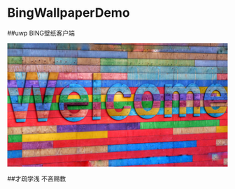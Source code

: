 # BingWallpaperDemo
##uwp BING壁纸客户端

![](https://github.com/Night-Dawn/BingWallpaperDemo/blob/master/BingWallpaper/BingWallpaper/Assets/welcome.scale-400.png)





##才疏学浅 不吝赐教
